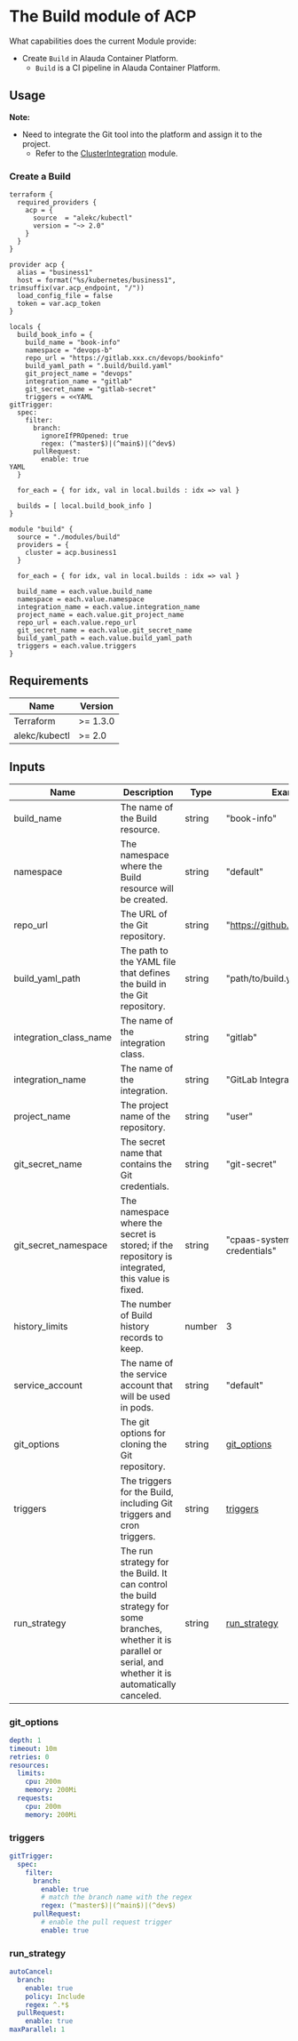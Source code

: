 # The Build module of ACP

What capabilities does the current Module provide:

- Create `Build` in Alauda Container Platform.
  - `Build` is a CI pipeline in Alauda Container Platform.

## Usage

**Note:**

* Need to integrate the Git tool into the platform and assign it to the project.
  - Refer to the [ClusterIntegration](../clusterintegration/README.md) module.

### Create a Build

```hcl
terraform {
  required_providers {
    acp = {
      source  = "alekc/kubectl"
      version = "~> 2.0"
    }
  }
}

provider acp {
  alias = "business1"
  host = format("%s/kubernetes/business1", trimsuffix(var.acp_endpoint, "/"))
  load_config_file = false
  token = var.acp_token
}

locals {
  build_book_info = {
    build_name = "book-info"
    namespace = "devops-b"
    repo_url = "https://gitlab.xxx.cn/devops/bookinfo"
    build_yaml_path = ".build/build.yaml"
    git_project_name = "devops"
    integration_name = "gitlab"
    git_secret_name = "gitlab-secret"
    triggers = <<YAML
gitTrigger:
  spec:
    filter:
      branch:
        ignoreIfPROpened: true
        regex: (^master$)|(^main$)|(^dev$)
      pullRequest:
        enable: true
YAML
  }

  for_each = { for idx, val in local.builds : idx => val }

  builds = [ local.build_book_info ]
}

module "build" {
  source = "./modules/build"
  providers = {
    cluster = acp.business1
  }

  for_each = { for idx, val in local.builds : idx => val }

  build_name = each.value.build_name
  namespace = each.value.namespace
  integration_name = each.value.integration_name
  project_name = each.value.git_project_name
  repo_url = each.value.repo_url
  git_secret_name = each.value.git_secret_name
  build_yaml_path = each.value.build_yaml_path
  triggers = each.value.triggers
}
```

## Requirements

| Name          | Version  |
| ------------- | -------- |
| Terraform     | >= 1.3.0 |
| alekc/kubectl | >= 2.0   |


## Inputs

| Name                  | Description                                                                 | Type   | Example                        | Required |
|-----------------------|-----------------------------------------------------------------------------|--------|--------------------------------|----------|
| build_name            | The name of the Build resource.                                             | string | "book-info"                    | Y        |
| namespace             | The namespace where the Build resource will be created.                     | string | "default"                      | Y        |
| repo_url              | The URL of the Git repository.                                              | string | "https://github.com/user/repo" | Y        |
| build_yaml_path       | The path to the YAML file that defines the build in the Git repository.     | string | "path/to/build.yaml"           | Y        |
| integration_class_name | The name of the integration class.                                         | string | "gitlab"                       | Y        |
| integration_name      | The name of the integration.                                                | string | "GitLab Integration Name"      | Y        |
| project_name          | The project name of the repository.                                         | string | "user"                         | Y        |
| git_secret_name       | The secret name that contains the Git credentials.                          | string | "git-secret"                   | Y        |
| git_secret_namespace  | The namespace where the secret is stored; if the repository is integrated, this value is fixed. | string | "cpaas-system-global-credentials" | N      |
| history_limits        | The number of Build history records to keep.                                | number | 3                              | N        |
| service_account       | The name of the service account that will be used in pods.                  | string | "default"                      | N        |
| git_options           | The git options for cloning the Git repository.                             | string | [git_options](#git_options)    | N        |
| triggers              | The triggers for the Build, including Git triggers and cron triggers.       | string | [triggers](#triggers)          | N        |
| run_strategy          | The run strategy for the Build. It can control the build strategy for some branches, whether it is parallel or serial, and whether it is automatically canceled. | string | [run_strategy](#run_strategy)  | N        |

### git_options

```yaml
depth: 1
timeout: 10m
retries: 0
resources:
  limits:
    cpu: 200m
    memory: 200Mi
  requests:
    cpu: 200m
    memory: 200Mi
```

### triggers

```yaml
gitTrigger:
  spec:
    filter:
      branch:
        enable: true
        # match the branch name with the regex
        regex: (^master$)|(^main$)|(^dev$)
      pullRequest:
        # enable the pull request trigger
        enable: true
```

### run_strategy

```yaml
autoCancel:
  branch:
    enable: true
    policy: Include
    regex: ^.*$
  pullRequest:
    enable: true
maxParallel: 1
```
